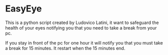 # EasyEye
This is a python script created by Ludovico Latini, it want to safeguard the health of your eyes notifying you that you need to take a break from your pc.


If you stay in front of the pc for one hour it will notify you that you must take a break for 15 minutes. It restart when the 15 minutes end.
